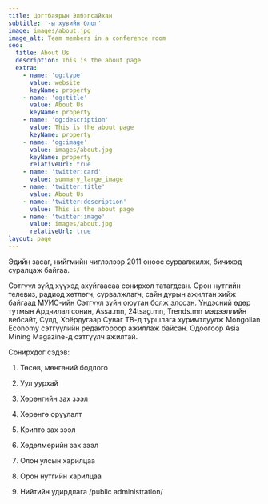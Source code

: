 ```yaml
---
title: Цогтбаярын Элбэгсайхан
subtitle: '-ы хувийн блог'
image: images/about.jpg
image_alt: Team members in a conference room
seo:
  title: About Us
  description: This is the about page
  extra:
    - name: 'og:type'
      value: website
      keyName: property
    - name: 'og:title'
      value: About Us
      keyName: property
    - name: 'og:description'
      value: This is the about page
      keyName: property
    - name: 'og:image'
      value: images/about.jpg
      keyName: property
      relativeUrl: true
    - name: 'twitter:card'
      value: summary_large_image
    - name: 'twitter:title'
      value: About Us
    - name: 'twitter:description'
      value: This is the about page
    - name: 'twitter:image'
      value: images/about.jpg
      relativeUrl: true
layout: page
---
```

Эдийн засаг, нийгмийн чиглэлээр 2011 оноос сурвалжилж, бичихэд суралцаж байгаа. 

Сэтгүүл зүйд хүүхэд ахуйгаасаа сонирхол татагдсан. Орон нутгийн телевиз, радиод хөтлөгч, сурвалжлагч, сайн дурын ажилтан хийж байгаад МУИС-ийн Сэтгүүл зүйн оюутан болж элссэн. Үндэсний өдөр тутмын Ардчилал сонин, Аssa.mn, 24tsag.mn, Trends.mn мэдээллийн вебсайт, Сүлд, Хоёрдугаар Суваг ТВ-д туршлага хуримтлуулж Mongolian Economy сэтгүүлийн редактороор ажиллаж байсан. Одоогоор Asia Mining Magazine-д сэтгүүлч ажилтай. 

Сонирхдог сэдэв:

1.  Төсөв, мөнгөний бодлого

2.  Уул уурхай

3.  Хөрөнгийн зах зээл

4.  Хөрөнгө оруулалт

5.  Крипто зах зээл

6.  Хөдөлмөрийн зах зээл

7.  Олон улсын харилцаа

8.  Орон нутгийн харилцаа

9.  Нийтийн удирдлага /public administration/

